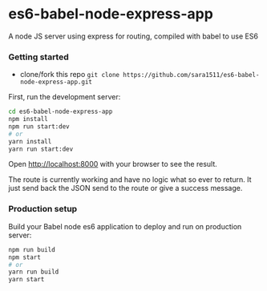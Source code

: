 # es6-babel-node-express-app

A node JS server using express for routing, compiled with babel to use ES6

### Getting started
* clone/fork this repo `git clone https://github.com/sara1511/es6-babel-node-express-app.git`

First, run the development server:

```bash
cd es6-babel-node-express-app
npm install
npm run start:dev
# or
yarn install
yarn run start:dev
```

Open [http://localhost:8000](http://localhost:8000) with your browser to see the result.

The route is currently working and have no logic what so ever to return. It just send back the JSON send to the route or give a success message.


### Production setup

Build your Babel node es6 application to deploy and run on production server:

```bash
npm run build
npm start
# or
yarn run build
yarn start
```
